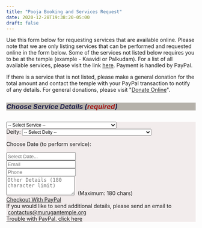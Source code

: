 ```yaml
---
title: "Pooja Booking and Services Request"
date: 2020-12-28T19:38:20-05:00
draft: false
---
```


Use this form below for requesting services that are available online. Please note that we are only listing services that can be performed and requested online in the form below. Some of the services not listed below requires you to be at the temple (example - Kaavidi or Palkudam). For a list of all available services, please visit the link <a href='/about/our-services/'>here</a>. Payment is handled by PayPal.

If there is a service that is not listed, please make a general donation for the total amount and contact the temple with your PayPal transaction to notify of any details. For general donations, please visit "<a href='/about/donate-online/'>Donate Online</a>".

<div class="container">
  <div class="row">
    <div class="col-sm">
      <div class="card">
        <h5 class="card-header">Choose Service Details (<span style="color: #a21414;">required</span>)</h5>
        <div class="card-body">
          <form>
          <div class="">
            <div class="row">
              <div class="col p-1">
                <select class="form-control text-monospace txt-mono-sml" id="serviceList">
                  <option value="0" selected>-- Select Service --</option>
                  <option value="-1"                            >------ SPECIAL SERVICES -----------------------------</option>
                  <option value="2021 Calendar,$11"                 >2021 Calendar ............................... $11</option>
                  <option value="New Year Archanai + Calendar,$15"  >New Year Archanai + Calendar ................ $15</option>
                  <option value="-2"                            >------ REGULAR SERVICES -----------------------------</option>
                  <option value="Archanai,$9"                   >Archanai .................................... $9</option>
                  <option value="Moksha Archanai,$11"           >Moksha Archanai ............................. $11</option>
                  <option value="Sahasranamam,$11"              >Sahasranamam ................................ $11</option>
                  <option value="Murugan Abishekam,$101"        >Abishekam (Murugan - Main Deity Only) ....... $101</option>
                  <option value="Abishekam,$51"                 >Abishekam (All Other Deities) ............... $51</option>
                  <option value="Sangu Abishekam,$151"          >Abishekam (Sangu) ........................... $151</option>
                  <option value="Homam,$31"                     >Homam ....................................... $31</option>
                  <option value="Paal Kudam,$11"                >Paal Kudam .................................. $11</option>
                  <option value="Kaavadi,$21"                   >Kaavadi ..................................... $21</option>
                  <option value="Velli Vilakku Poojai,$21"      >Velli Vilakku Poojai ........................ $21</option>
                  <option value="Thirukalyanam,$31"             >Thirukalyanam ............................... $31</option>
                  <option value="Ghee Lamp,$5"                  >Ghee Lamp ................................... $5</option>
                  <option value="Oil Lamp,$3"                   >Oil Lamp .................................... $3</option>
                  <option value="Neivedhyam (small tray),$41"   >Neivedhyam (small tray) ..................... $41</option>
                  <option value="Neivedhyam (medium tray),$61"  >Neivedhyam (medium tray) .................... $61</option>
                  <option value="Neivedhyam (large tray),$91"   >Neivedhyam (large tray) ..................... $91</option>
                  <option value="Vada Malai (51 vadai),$41"     >Vada Malai (for 51 vadai) ................... $41</option>
                  <option value="Vada Malai (101 vadai),$75"    >Vada Malai (for 101 vadai) .................. $75</option>
                  <option value="-3"                             >----</option>
                  <option value="Test,$1"                       >Test (no service will be performed) ......... $1</option>
                </select>
              </div>
            </div>
            <div class="row">
              <div class="col p-1">
                <label class="sr-only" for="serviceList">Deity:</label>
                <select class="form-control text-monospace txt-mono-sml" id="deity">
                  <option value="0">-- Select Deity --</option>
                  <option value="Murugan (Subramanya)"  >Lord Murugan/Sri Subramanya (திரு முருகன்/ஸ்ரீ சுப்ரமண்யா)</option>
                  <option value="Ganesha"               >Ganesha (விநாயகர்/கணபதி)</option>
                  <option value="Siva"                  >Siva (சிவா/சிவபெருமான்)</option>
                  <option value="Meenakshi"             >Meenakshi (மீனாட்சி அம்மன்)</option>
                  <option value="Natarajar"             >Natarajar (நடராஜர்)</option>
                  <option value="Palani Andavar"        >Palani Andavar (பழனி ஆண்டவர்)</option>
                  <option value="Kala Bairavar"         >Kala Bairavar (காலா பைரவர்)</option>
                  <option value="Kala Samhara Murthy"   >Kala Samhara Murthy (காலா சம்ஹர மூர்த்தி)</option>
                  <option value="Durga"                 >Sri Durga (துர்கை அம்மன்)</option>
                  <option value="Dakshina Murthy"       >Dakshina Murthy (தக்ஷிணா மூர்த்தி)</option>
                  <option value="Navagraham"            >Navagraham (நவக்கிரகம்)</option>
                  <option value="Sandikeswarar"         >Sandikeswarar (சண்டிகேசுவரர்)</option>
                </select>
              </div>
            </div>
            <div class="row">
              <div class="col p-1">
                <div class="form-group">
                  <p class="card-text">Choose Date (to perform service):</p>
                </div>
              </div>
            </div>
            <div class="row">
              <div class="col p-1">
                <div class="form-group">
                  <div class='input-group date' id='datePicker1'>
                      <input type='text' class="form-control" id="pickedDate" placeholder="Select Date..." data-input/>
                      <div class="input-group-append">
                        <span class="input-group-text fas fa-calendar-alt" data-toggle></span>
                      </div>
                  </div>
                </div>
              </div>
            </div>
            <div class="row">
              <div class="col p-1">
                <input type="text" class="form-control" id="altemail" placeholder="Email">
              </div>
            </div>
            <div class="row">
              <div class="col p-1">
                <input type="text" class="form-control" id="altphone" placeholder="Phone">
              </div>
            </div>
            <div class="row">
              <div class="col p-1">
                <textarea class="form-control item_instr" 
                  id="instructions1" rows="3" placeholder="Other Details (180 character limit)"
                  onKeyDown="textCounter(this,'q17length',180);"
                  onKeyUp="textCounter(this,'q17length',180);"
                  ></textarea>
                  <span id='q17length' name="q17length">&nbsp;(Maximum: 180 chars)</span>
              </div>
            </div>
            <div class="row">
              <div class="col p-1 d-flex justify-content-center">
                <a class="btn btn-primary btn-sm" href="javascript:;" id="addItemToCart" 
                onClick="javascript: processItem();" role="button">Checkout With PayPal</a>
              </div>
            </div>
            <div class="row">
              <div class="col p-1 d-flex justify-content-center">
                If you would like to send additional details, please send an email to &nbsp;<a href="mail&#116;o&#58;conta&#99;%74us%40mu%7&#50;&#117;gan&#37;&#55;4&#37;65mp&#108;e&#46;&#111;rg?subject=Additional PayPal Details for">con&#116;&#97;&#99;tus&#64;&#109;urug&#97;nt&#101;&#109;ple&#46;or&#103;</a>  
              </div>
            </div>
            <div class="row">
              <div class="col p-1 d-flex justify-content-center">
                <a href="/about/paypal-issues/" target="_blank">Trouble with PayPal, click here</a>
              </div>
            </div>
          </div>
          </form>
        </div>
      </div>
    </div>
  </div>
</div>


<script src="/simplecartjs/simpleCart.min.js"></script>

<script>
jQuery(document).ready(function($) {
  simpleCart({
    checkout: { 
      type: "PayPal" , 
      email: "finance@murugantemple.org" 
    },
    currency:   "USD",
    cartColumns: [
      { attr: "name" , label: "Service or Member" },
      { attr: "date" , label: "Date" },
      { attr: "price" , label: "Price", view: 'currency' },
      { view: "decrement" , label: false },
      { attr: "quantity" , label: "Qty" },
      { view: "increment" , label: false },
      { attr: "total" , label: "SubTotal", view: 'currency' },
      { view: "remove" , text: "Remove" , label: false }
    ],
    load: loadInitialCart(),
  });
});
function loadInitialCart() {
  simpleCart.each(function(item){
    // if (item.get('dateaddedtocart') === undefined) {
    //   item.remove(); 
    // }
    // cart['dateaddedtocart'] = moment().format('YYYYMMDD');
    // if (item.get('dateaddedtocart') === undefined || item.get('dateaddedtocart') < 20201214) {
    //   item.remove(); 
    // }
    item.remove(); 
  });
}
</script>

<script type="text/javascript">
function textCounter(field, cnt, maxlimit) {         
  var cntfield = document.getElementById(cnt)   
  if (field.value.length > maxlimit) // if too long...trim it!
    field.value = field.value.substring(0, maxlimit);
    // otherwise, update 'characters left' counter
  else {
    while( cntfield.firstChild ) {
      cntfield.removeChild( cntfield.firstChild );
    }
    message = '(Maximum: <b>' + maxlimit + '</b> chars / Remaining: <b>' + (maxlimit - field.value.length) + '</b> chars)';
    //cntfield.appendChild(document.createTextNode(message));
    cntfield.innerHTML = message;

  }
}
function processItem() {
  selOption = $('#serviceList').val();
  skipAdd = true;
  if (selOption == '0' || selOption < 0) {
    //alert("Please choose a service");
    new Noty({
      theme: 'sunset',
      text: 'Please select a service!',
      type: 'error',
      layout: 'center',
      timeout: 1500,
      animation: {
        open: 'animated bounceInDown', // Animate.css class names
        close: 'animated bounceOutUp' // Animate.css class names
      },
    }).show();
    $('#serviceList').focus();
  }
  else if ($('#instructions1').val().length > 180){
    //alert("Please choose a service");
    new Noty({
      theme: 'sunset',
      text: 'Your other details exceeds 140 characters. Please shorten the field and use "contactus@murugantemple.org" to send us the additional details.',
      type: 'error',
      layout: 'center',
      timeout: 1500,
      animation: {
        open: 'animated bounceInDown', // Animate.css class names
        close: 'animated bounceOutUp' // Animate.css class names
      },
    }).show();
    $('#instructions1').focus();
  }
  else {
    eleItems = selOption.split(',');
    name = ''
    if ( (eleItems[0] == 'Murugan Abishekam') || (eleItems[0].indexOf('Brahmotsavam') > -1) ) {
      name = eleItems[0] + ' [ Murugan - Main Deity ]';
      skipAdd = false;
    } 
    else if (eleItems[0] == 'Abishekam' && $('#deity').val() == 'Murugan (Subramanya)') {
      displayNotice = 'INVALID SELECTION: The cost for Lord Murugan abishekam is $101. You have chosen the abishekam which is $51 for all other deities other than Lord Murugan. Please choose either "Abishekam (Murugan - Main Deity Only),$101" or a different deity other than Lord Muruga from the list. Thank You.';    
      new Noty({
        theme: 'sunset',
        text: displayNotice,
        type: 'error',
        layout: 'center',
        timeout: 15000,
        animation: {
          open: 'animated bounceInUp', // Animate.css class names
          close: 'animated bounceOutDown' // Animate.css class names
        },
      }).show();
      $('#deity').focus();
      skipAdd = true;
    }
    else {
      skipAdd = false;
      if ($('#deity').val() != '0') {
        name = eleItems[0] + ' [' + $('#deity').val() + ']';
      } else {
        name = eleItems[0];
      }
    }

    if (skipAdd == false) {
      item = {
        name: name,
        price: eleItems[1],
      };

      if ($('#pickedDate').val().length > 0) {
        item['PickedDate'] = $('#pickedDate').val();
      }

      if ($('#altemail').val().length > 0) {
        item['alternate-email'] = $('#altemail').val();
      }

      if ($('#altphone').val().length > 0) {
        item['alternate-phone'] = $('#altphone').val();
      }

      // Add date-added-to-cart
      item['date-added-to-cart'] = moment().format('YYYYMMDD');

      if ($('#instructions1').val().length > 0) {
        item['Comment'] = $('#instructions1').val();
      }

      simpleCart.add(item);
      
      displayNotice = 'Redirecting you to paypal in a few seconds to complete payment!';    
      new Noty({
        theme: 'sunset',
        text: displayNotice,
        type: 'alert',
        layout: 'center',
        timeout: 1500,
        animation: {
          open: 'animated bounceInUp', // Animate.css class names
          close: 'animated bounceOutDown' // Animate.css class names
        },
      }).show();
      /* reset elements */
      $('#serviceList').val('0');
      $('#deity').val('0');
      $('#fullName').focus();
      setTimeout(function(){ simpleCart.checkout(); }, 2000);
    }
    
  }
}

jQuery(document).ready(function($) {
  $('.simpleCart_checkout').addClass('btn').addClass('btn-danger');
});
</script>

<style>
.txt-mono-sml {
  font-size: 12px;
}
</style>

<script type="text/javascript">

  var now = Date.now();

  jQuery(document).ready(function($) {

    $("#datePicker1").flatpickr({
      enableTime: false,
      dateFormat: "D, M d",
      wrap: true,
      defaultDate: now,
    });

  });
</script>

<style>
.card-header {
  background: #b5b1aa;
  font-size: 18px;
  font-weight: bold;
  color: #21214a;
}

.card-body {
  background: #f2ecec;
}

/* CARD DETAILS */

/* SimpleCartJS Formatting */
/*.simpleCart_items table {
  width:100%;
}

.simpleCart_items div div.headerRow div[class*="item-"] {
  float:left;
  width: 20%;
}

.simpleCart_items div div.itemRow div[class*="item-"] {
  float:left;
  width: 20%;
}
*/

.cartdetails_lbl {
  font-weight: bold;
}

/* SIMPLE CART STYLE */

.simpleCart_items  {
  display: table;         
  width: auto;         
  /*background-color: #eee;*/         
  /*border: 1px solid #666666;*/         
  border-spacing: 5px; /* cellspacing:poor IE support for  this */
}

.simpleCart_items div div.headerRow {
  display: table-row;
  width: auto;
  clear: both;
  color: #198029;
}

.simpleCart_items div div.itemRow {
  display: table-row;
  width: auto;
  clear: both;
}


.simpleCart_items div div.headerRow div[class*="item-"] {
  float: left; /* fix for  buggy browsers */
  display: table-column;         
  width: 100px;       
  /*background-color: #ccc;*/
}

.simpleCart_items div div.itemRow div[class*="item-"] {
  float: left; /* fix for  buggy browsers */
  display: table-column;         
  width: 100px;       
  background-color: #ccc;
  overflow: hidden;
}

.simpleCart_items div div.headerRow div.item-name {        
  width: 400px;
}

.simpleCart_items div div.itemRow div.item-name {
  width: 400px;
}

.simpleCart_items div div.headerRow div.item-date {
  width: 100px;
}

.simpleCart_items div div.itemRow div.item-date {
  width: 100px;
  min-width: 100px;
  display: list-item;
}

.simpleCart_items div div.headerRow div.item-price {
  width: 80px;
}

.simpleCart_items div div.itemRow div.item-price {
  width: 80px;
}

.simpleCart_items div div.headerRow div.item-quantity {
  margin-left: 10px;
  min-width: 48px;
}

.simpleCart_items div div.itemRow div.item-quantity {
  width: 80px;
}

.simpleCart_items div div.headerRow div.item-total {
  width: 100px;
  padding-left: 10px;
}

.simpleCart_items div div.itemRow div.item-total {
  width: 100px;
  padding-left: 16px;
}

.simpleCartTotal_parent {
  padding-left: 253px;
  font-weight: bold;
}

.simpleCart_checkout {
  margin-left: 252px;
}

.simpleCart_empty {
  display: none;
}

@media (max-width: 767px) {

  .simpleCart_items div div.headerRow div.item-name {        
    width: 130px;
  }

  .simpleCart_items div div.itemRow div.item-name {
    width: 130px;
  }

  .simpleCartTotal_parent {
    padding-left: 45px;
    font-weight: bold;
  }

  .simpleCart_checkout {
    margin-left: 10px;
  }
  
  .item-date, .item-total, .item-quantity, .item-increment, .item-decrement
  {        
    display: none !important;
  }


  /*.cartdetails_lbl, .simpleCart_items {
    display: none;
  }*/

  .simpleCart_empty {
    display: none;
  }
}

.item-decrement, .item-increment {
  width: 10px !important;
}
.item-quantity {
  width: 40px !important;
  text-align: center;
}

</style>
